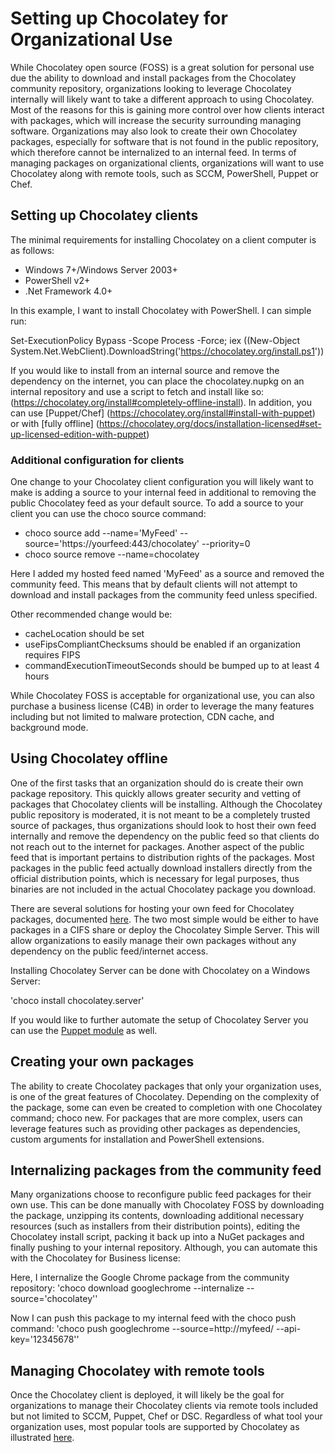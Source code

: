 # Setting up Chocolatey for Organizational Use

While Chocolatey open source (FOSS) is a great solution for personal use due the ability to download and install packages from the Chocolatey community repository, organizations looking to leverage Chocolatey internally will likely want to take a different approach to using Chocolatey. Most of the reasons for this is gaining more control over how clients interact with packages, which will increase the security surrounding managing software. Organizations may also look to create their own Chocolatey packages, especially for software that is not found in the public repository, which therefore cannot be internalized to an internal feed. In terms of managing packages on organizational clients, organizations will want to use Chocolatey along with remote tools, such as SCCM, PowerShell, Puppet or Chef.

## Setting up Chocolatey clients

The minimal requirements for installing Chocolatey on a client computer is as follows:
* Windows 7+/Windows Server 2003+
* PowerShell v2+
* .Net Framework 4.0+

In this example, I want to install Chocolatey with PowerShell. I can simple run:

Set-ExecutionPolicy Bypass -Scope Process -Force; iex ((New-Object System.Net.WebClient).DownloadString('https://chocolatey.org/install.ps1'))

If you would like to install from an internal source and remove the dependency on the internet, you can place the chocolatey.nupkg on an internal repository and use a script to fetch and install like so: (https://chocolatey.org/install#completely-offline-install). In addition, you can use [Puppet/Chef] (https://chocolatey.org/install#install-with-puppet) or with [fully offline] (https://chocolatey.org/docs/installation-licensed#set-up-licensed-edition-with-puppet)

### Additional configuration for clients

One change to your Chocolatey client configuration you will likely want to make is adding a source to your internal feed in additional to removing the public Chocolatey feed as your default source. To add a source to your client you can use the choco source command:

* choco source add --name='MyFeed' --source='https://yourfeed:443/chocolatey' --priority=0<br>
* choco source remove --name=chocolatey

Here I added my hosted feed named 'MyFeed' as a source and removed the community feed. This means that by default clients will not attempt to download and install packages from the community feed unless specified.

Other recommended change would be:

* cacheLocation should be set
* useFipsCompliantChecksums should be enabled if an organization requires FIPS
* commandExecutionTimeoutSeconds should be bumped up to at least 4 hours

While Chocolatey FOSS is acceptable for organizational use, you can also purchase a business license (C4B) in order to leverage the many features including but not limited to malware protection, CDN cache, and background mode.

## Using Chocolatey offline

One of the first tasks that an organization should do is create their own package repository. This quickly allows greater security and vetting of packages that Chocolatey clients will be installing. Although the Chocolatey public repository is moderated, it is not meant to be a completely trusted source of packages, thus organizations should look to host their own feed internally and remove the dependency on the public feed so that clients do not reach out to the internet for packages. Another aspect of the public feed that is important pertains to distribution rights of the packages. Most packages in the public feed actually download installers directly from the official distribution points, which is necessary for legal purposes, thus binaries are not included in the actual Chocolatey package you download. 

There are several solutions for hosting your own feed for Chocolatey packages, documented [here](https://chocolatey.org/docs/how-to-host-feed). The two most simple would be either to have packages in a CIFS share or deploy the Chocolatey Simple Server. This will allow organizations to easily manage their own packages without any dependency on the public feed/internet access.

Installing Chocolatey Server can be done with Chocolatey on a Windows Server:

'choco install chocolatey.server'

If you would like to further automate the setup of Chocolatey Server you can use the [Puppet module](https://github.com/chocolatey/puppet-chocolatey_server) as well.

## Creating your own packages 

The ability to create Chocolatey packages that only your organization uses, is one of the great features of Chocolatey. Depending on the complexity of the package, some can even be created to completion with one Chocolatey command; choco new. For packages that are more complex, users can leverage features such as providing other packages as dependencies, custom arguments for installation and PowerShell extensions.

## Internalizing packages from the community feed

Many organizations choose to reconfigure public feed packages for their own use. This can be done manually with Chocolatey FOSS by downloading the package, unzipping its contents, downloading additional necessary resources (such as installers from their distribution points), editing the Chocolatey install script, packing it back up into a NuGet packages and finally pushing to your internal repository. Although, you can automate this with the Chocolatey for Business license:

Here, I internalize the Google Chrome package from the community repository:
'choco download googlechrome --internalize --source='chocolatey''

Now I can push this package to my internal feed with the choco push command:
'choco push googlechrome --source=http://myfeed/ --api-key='12345678''

## Managing Chocolatey with remote tools

Once the Chocolatey client is deployed, it will likely be the goal for organizations to manage their Chocolatey clients via remote tools included but not limited to SCCM, Puppet, Chef or DSC. Regardless of what tool your organization uses, most popular tools are supported by Chocolatey as illustrated [here](https://chocolatey.org/docs/features-infrastructure-automation). 

